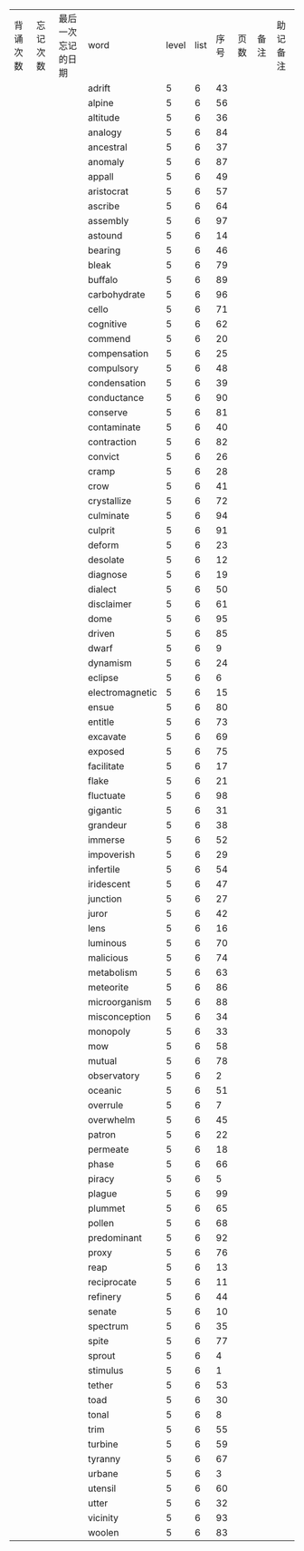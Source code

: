 |||||||||||
|:--|:--|:--|:--|:--|:--|:--|:--|:--|:--|
|背诵次数|忘记次数|最后一次忘记的日期|word|level|list|序号|页数|备注|助记备注|
||||adrift|5|6|43||||
||||alpine|5|6|56||||
||||altitude|5|6|36||||
||||analogy|5|6|84||||
||||ancestral|5|6|37||||
||||anomaly|5|6|87||||
||||appall|5|6|49||||
||||aristocrat|5|6|57||||
||||ascribe|5|6|64||||
||||assembly|5|6|97||||
||||astound|5|6|14||||
||||bearing|5|6|46||||
||||bleak|5|6|79||||
||||buffalo|5|6|89||||
||||carbohydrate|5|6|96||||
||||cello|5|6|71||||
||||cognitive|5|6|62||||
||||commend|5|6|20||||
||||compensation|5|6|25||||
||||compulsory|5|6|48||||
||||condensation|5|6|39||||
||||conductance|5|6|90||||
||||conserve|5|6|81||||
||||contaminate|5|6|40||||
||||contraction|5|6|82||||
||||convict|5|6|26||||
||||cramp|5|6|28||||
||||crow|5|6|41||||
||||crystallize|5|6|72||||
||||culminate|5|6|94||||
||||culprit|5|6|91||||
||||deform|5|6|23||||
||||desolate|5|6|12||||
||||diagnose|5|6|19||||
||||dialect|5|6|50||||
||||disclaimer|5|6|61||||
||||dome|5|6|95||||
||||driven|5|6|85||||
||||dwarf|5|6|9||||
||||dynamism|5|6|24||||
||||eclipse|5|6|6||||
||||electromagnetic|5|6|15||||
||||ensue|5|6|80||||
||||entitle|5|6|73||||
||||excavate|5|6|69||||
||||exposed|5|6|75||||
||||facilitate|5|6|17||||
||||flake|5|6|21||||
||||fluctuate|5|6|98||||
||||gigantic|5|6|31||||
||||grandeur|5|6|38||||
||||immerse|5|6|52||||
||||impoverish|5|6|29||||
||||infertile|5|6|54||||
||||iridescent|5|6|47||||
||||junction|5|6|27||||
||||juror|5|6|42||||
||||lens|5|6|16||||
||||luminous|5|6|70||||
||||malicious|5|6|74||||
||||metabolism|5|6|63||||
||||meteorite|5|6|86||||
||||microorganism|5|6|88||||
||||misconception|5|6|34||||
||||monopoly|5|6|33||||
||||mow|5|6|58||||
||||mutual|5|6|78||||
||||observatory|5|6|2||||
||||oceanic|5|6|51||||
||||overrule|5|6|7||||
||||overwhelm|5|6|45||||
||||patron|5|6|22||||
||||permeate|5|6|18||||
||||phase|5|6|66||||
||||piracy|5|6|5||||
||||plague|5|6|99||||
||||plummet|5|6|65||||
||||pollen|5|6|68||||
||||predominant|5|6|92||||
||||proxy|5|6|76||||
||||reap|5|6|13||||
||||reciprocate|5|6|11||||
||||refinery|5|6|44||||
||||senate|5|6|10||||
||||spectrum|5|6|35||||
||||spite|5|6|77||||
||||sprout|5|6|4||||
||||stimulus|5|6|1||||
||||tether|5|6|53||||
||||toad|5|6|30||||
||||tonal|5|6|8||||
||||trim|5|6|55||||
||||turbine|5|6|59||||
||||tyranny|5|6|67||||
||||urbane|5|6|3||||
||||utensil|5|6|60||||
||||utter|5|6|32||||
||||vicinity|5|6|93||||
||||woolen|5|6|83||||
